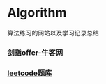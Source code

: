 # Algorithm
算法练习的网站以及学习记录总结
### [剑指offer-牛客网](https://www.nowcoder.com/ta/coding-interviews)
### [leetcode题库](https://leetcode-cn.com/problemset/all/)
